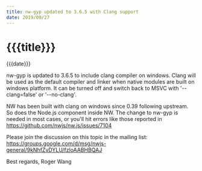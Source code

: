 ```yaml
---
title: nw-gyp updated to 3.6.5 with Clang support
date: 2019/09/27
---
```

# {{{title}}}
{{{date}}}

nw-gyp is updated to 3.6.5 to include clang compiler on windows. Clang will be used as the default compiler and linker when native modules are built on windows platform. It can be turned off and switch back to MSVC with '--clang=false' or '--no-clang'.

NW has been built with clang on windows since 0.39 following upstream. So does the Node.js component inside NW. The change to nw-gyp is needed in most cases, or you'll hit errors like those reported in https://github.com/nwjs/nw.js/issues/7104

Please join the discussion on this topic in the mailing list: https://groups.google.com/d/msg/nwjs-general/9kNhfZvDYLU/fzloAABHBQAJ

Best regards,
Roger Wang


